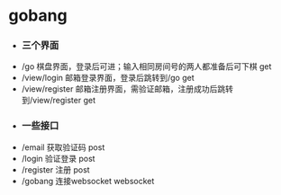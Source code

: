 # gobang
+ ### 三个界面
 + /go 棋盘界面，登录后可进；输入相同房间号的两人都准备后可下棋 get
 + /view/login 邮箱登录界面，登录后跳转到/go get
 + /view/register 邮箱注册界面，需验证邮箱，注册成功后跳转到/view/register get
+ ### 一些接口
 + /email 获取验证码 post
 + /login 验证登录 post
 + /register 注册 post
 + /gobang 连接websocket websocket
